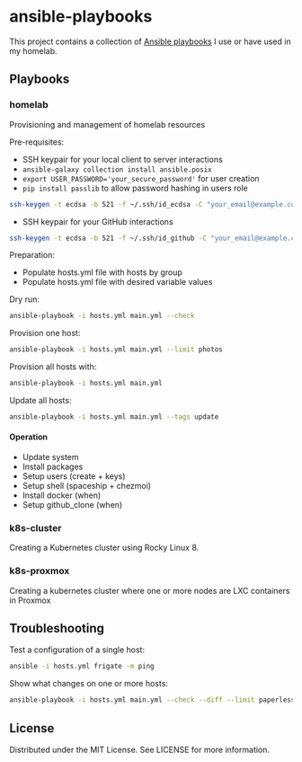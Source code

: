 # ansible-playbooks

This project contains a collection of [Ansible playbooks](https://docs.ansible.com/ansible/latest/playbook_guide/playbooks_intro.html) I use or have used in my homelab.

## Playbooks

### homelab

Provisioning and management of homelab resources

Pre-requisites:

- SSH keypair for your local client to server interactions
- `ansible-galaxy collection install ansible.posix`
- `export USER_PASSWORD='your_secure_password'` for user creation
- `pip install passlib` to allow password hashing in users role

```sh
ssh-keygen -t ecdsa -b 521 -f ~/.ssh/id_ecdsa -C "your_email@example.com"
```

- SSH keypair for your GitHub interactions

```sh
ssh-keygen -t ecdsa -b 521 -f ~/.ssh/id_github -C "your_email@example.com"
```

Preparation:

- Populate hosts.yml file with hosts by group
- Populate hosts.yml file with desired variable values

Dry run:

```sh
ansible-playbook -i hosts.yml main.yml --check
```

Provision one host:

```sh
ansible-playbook -i hosts.yml main.yml --limit photos
```

Provision all hosts with:

```sh
ansible-playbook -i hosts.yml main.yml
```

Update all hosts:

```sh
ansible-playbook -i hosts.yml main.yml --tags update
```

#### Operation

- Update system
- Install packages
- Setup users (create + keys)
- Setup shell (spaceship + chezmoi)
- Install docker (when)
- Setup github_clone (when)

### k8s-cluster

Creating a Kubernetes cluster using Rocky Linux 8.

### k8s-proxmox

Creating a kubernetes cluster where one or more nodes are LXC containers in Proxmox

## Troubleshooting

Test a configuration of a single host:

```sh
ansible -i hosts.yml frigate -m ping
```

Show what changes on one or more hosts:

```sh
ansible-playbook -i hosts.yml main.yml --check --diff --limit paperless,lancache,micropop
```

## License

Distributed under the MIT License. See LICENSE for more information.
